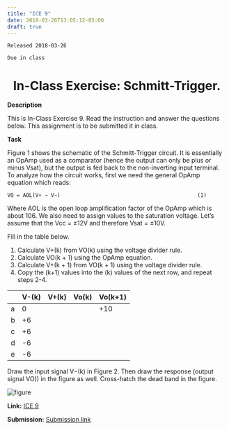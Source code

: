 ```yaml
---
title: "ICE 9"
date: 2018-03-26T13:05:12-05:00
draft: true
---
```

```
Released 2018-03-26

Due in class
```


<h1 align="center"> In-Class Exercise: Schmitt-Trigger.</h1>


**Description**

This is In-Class Exercise 9. Read the instruction and answer the questions below. This assignment is to be submitted it in class.


**Task**

Figure 1 shows the schematic of the Schmitt-Trigger circuit. It is essentially an OpAmp used as a
comparator (hence the output can only be plus or minus Vsat), but the output is fed back to the non-inverting input terminal.
To analyze how the circuit works, first we need the general OpAmp equation which reads:
```
VO = AOL(V+ − V−)                                            (1)
```

Where AOL is the open loop amplification factor of the OpAmp which is about 106. We also need to assign values to the saturation voltage. Let’s assume that the Vcc = ±12V and therefore Vsat = ±10V.

Fill in the table below.

1. Calculate V+(k) from VO(k) using the voltage divider rule.
2. Calculate VO(k + 1) using the OpAmp equation.
3. Calculate V+(k + 1) from VO(k + 1) using the voltage divider rule.
4. Copy the (k+1) values into the (k) values of the next row, and repeat steps
2-4.


|    | V-(k)  | V+(k) | Vo(k) | Vo(k+1) |
|----|--------|-------|-------|---------|
|a| 0 | | | +10 | |
|b|+6| | | | |
|c|+6| | | | |
|d|-6| | | | |
|e|-6| | | | |


Draw the input signal V−(k) in Figure 2. Then draw the response (output signal VO)) in the figure as well. Cross-hatch the dead band in the figure.

![figure](https://localhost:1313/ABE425/ABE425/blob/ICES/content/ices/photo/ice9figure.png)

**Link:** [ICE 9](https://localhost:1313/ABE425/data/blob/lia/ICE/ICE_SchmittTrigger.pdf)

**Submission:** [Submission link](?)
